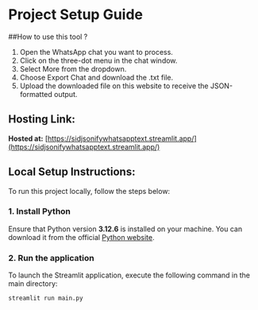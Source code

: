 # Project Setup Guide

##How to use this tool ?
1. Open the WhatsApp chat you want to process.
2. Click on the three-dot menu in the chat window.
3. Select More from the dropdown.
4. Choose Export Chat and download the .txt file.
5. Upload the downloaded file on this website to receive the JSON-formatted output.

   
## Hosting Link:
**Hosted at:** [https://sidjsonifywhatsapptext.streamlit.app/](https://sidjsonifywhatsapptext.streamlit.app/)


## Local Setup Instructions:

To run this project locally, follow the steps below:

### 1. Install Python
Ensure that Python version **3.12.6** is installed on your machine. You can download it from the official [Python website](https://www.python.org/downloads/).

### 2. Run the application
To launch the Streamlit application, execute the following command in the main directory:
```bash
streamlit run main.py
```
